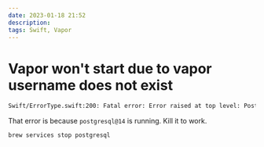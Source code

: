 ```yaml
---
date: 2023-01-18 21:52
description: 
tags: Swift, Vapor
---
```

# Vapor won't start due to vapor username does not exist

```bash
Swift/ErrorType.swift:200: Fatal error: Error raised at top level: PostgresNIO.PSQLError(base: PostgresNIO.PSQLError.Base.server(PostgresNIO.PostgresBackendMessage.ErrorResponse(fields: [File: "miscinit.c", Code: "28000", Line: "710", Localized Severity: "FATAL", Message: "role \"vapor_username\" does not exist", Routine: "InitializeSessionUserId", Severity: "FATAL"])))
```

That error is because `postgresql@14` is running. Kill it to work.
```
brew services stop postgresql
```